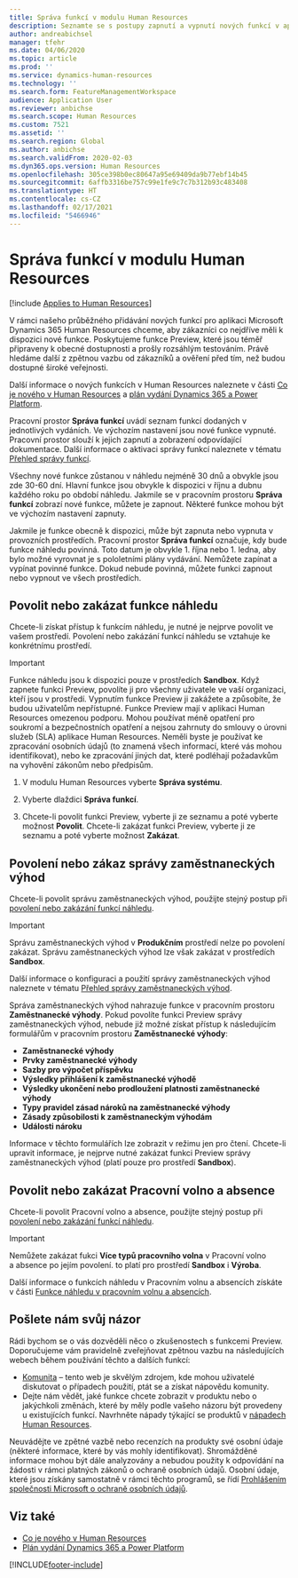 ```yaml
---
title: Správa funkcí v modulu Human Resources
description: Seznamte se s postupy zapnutí a vypnutí nových funkcí v aplikaci Dynamics 365 Human Resources.
author: andreabichsel
manager: tfehr
ms.date: 04/06/2020
ms.topic: article
ms.prod: ''
ms.service: dynamics-human-resources
ms.technology: ''
ms.search.form: FeatureManagementWorkspace
audience: Application User
ms.reviewer: anbichse
ms.search.scope: Human Resources
ms.custom: 7521
ms.assetid: ''
ms.search.region: Global
ms.author: anbichse
ms.search.validFrom: 2020-02-03
ms.dyn365.ops.version: Human Resources
ms.openlocfilehash: 305ce398b0ec80647a95e69409da9b77ebf14b45
ms.sourcegitcommit: 6affb3316be757c99e1fe9c7c7b312b93c483408
ms.translationtype: HT
ms.contentlocale: cs-CZ
ms.lasthandoff: 02/17/2021
ms.locfileid: "5466946"
---
```

# <a name="manage-features-in-human-resources"></a>Správa funkcí v modulu Human Resources

[!include [Applies to Human Resources](../includes/applies-to-hr.md)]

V rámci našeho průběžného přidávání nových funkcí pro aplikaci Microsoft Dynamics 365 Human Resources chceme, aby zákazníci co nejdříve měli k dispozici nové funkce. Poskytujeme funkce Preview, které jsou téměř připraveny k obecné dostupnosti a prošly rozsáhlým testováním. Právě hledáme další z zpětnou vazbu od zákazníků a ověření před tím, než budou dostupné široké veřejnosti.

Další informace o nových funkcích v Human Resources naleznete v části [Co je nového v Human Resources](hr-admin-whats-new.md) a [plán vydání Dynamics 365 a Power Platform](https://docs.microsoft.com/dynamics365/release-plans/#pivot=products&panel=products1).

Pracovní prostor **Správa funkcí** uvádí seznam funkcí dodaných v jednotlivých vydáních. Ve výchozím nastavení jsou nové funkce vypnuté. Pracovní prostor slouží k jejich zapnutí a zobrazení odpovídající dokumentace. Další informace o aktivaci správy funkcí naleznete v tématu [Přehled správy funkcí](https://docs.microsoft.com/dynamics365/fin-ops-core/fin-ops/get-started/feature-management/feature-management-overview).

Všechny nové funkce zůstanou v náhledu nejméně 30 dnů a obvykle jsou zde 30-60 dní. Hlavní funkce jsou obvykle k dispozici v říjnu a dubnu každého roku po období náhledu. Jakmile se v pracovním prostoru **Správa funkcí** zobrazí nové funkce, můžete je zapnout. Některé funkce mohou být ve výchozím nastavení zapnuty.

Jakmile je funkce obecně k dispozici, může být zapnuta nebo vypnuta v provozních prostředích. Pracovní prostor **Správa funkcí** označuje, kdy bude funkce náhledu povinná. Toto datum je obvykle 1. října nebo 1. ledna, aby bylo možné vyrovnat je s pololetními plány vydávání. Nemůžete zapínat a vypínat povinné funkce. Dokud nebude povinná, můžete funkci zapnout nebo vypnout ve všech prostředích.

## <a name="enable-or-disable-preview-features"></a>Povolit nebo zakázat funkce náhledu

Chcete-li získat přístup k funkcím náhledu, je nutné je nejprve povolit ve vašem prostředí. Povolení nebo zakázání funkcí náhledu se vztahuje ke konkrétnímu prostředí.

> [!IMPORTANT]
> Funkce náhledu jsou k dispozici pouze v prostředích **Sandbox**. Když zapnete funkci Preview, povolíte ji pro všechny uživatele ve vaší organizaci, kteří jsou v prostředí. Vypnutím funkce Preview ji zakážete a způsobíte, že budou uživatelům nepřístupné. Funkce Preview mají v aplikaci Human Resources omezenou podporu. Mohou používat méně opatření pro soukromí a bezpečnostních opatření a nejsou zahrnuty do smlouvy o úrovni služeb (SLA) aplikace Human Resources. Neměli byste je používat ke zpracování osobních údajů (to znamená všech informací, které vás mohou identifikovat), nebo ke zpracování jiných dat, které podléhají požadavkům na vyhovění zákonům nebo předpisům.

1. V modulu Human Resources vyberte **Správa systému**.

2. Vyberte dlaždici **Správa funkcí**.

3. Chcete-li povolit funkci Preview, vyberte ji ze seznamu a poté vyberte možnost **Povolit**. Chcete-li zakázat funkci Preview, vyberte ji ze seznamu a poté vyberte možnost **Zakázat**.

## <a name="enable-or-disable-benefits-management"></a>Povolení nebo zákaz správy zaměstnaneckých výhod

Chcete-li povolit správu zaměstnaneckých výhod, použijte stejný postup při [povolení nebo zakázání funkcí náhledu](hr-admin-manage-features.md?enable-or-disable-preview-features).

> [!IMPORTANT]
> Správu zaměstnaneckých výhod v **Produkčním** prostředí nelze po povolení zakázat. Správu zaměstnaneckých výhod lze však zakázat v prostředích **Sandbox**.

Další informace o konfiguraci a použití správy zaměstnaneckých výhod naleznete v tématu [Přehled správy zaměstnaneckých výhod](hr-benefits-management-overview.md).

Správa zaměstnaneckých výhod nahrazuje funkce v pracovním prostoru **Zaměstnanecké výhody**. Pokud povolíte funkci Preview správy zaměstnaneckých výhod, nebude již možné získat přístup k následujícím formulářům v pracovním prostoru **Zaměstnanecké výhody**:

- **Zaměstnanecké výhody**
- **Prvky zaměstnanecké výhody**
- **Sazby pro výpočet příspěvku**
- **Výsledky přihlášení k zaměstnanecké výhodě**
- **Výsledky ukončení nebo prodloužení platnosti zaměstnanecké výhody**
- **Typy pravidel zásad nároků na zaměstnanecké výhody**
- **Zásady způsobilosti k zaměstnaneckým výhodám**
- **Události nároku**

Informace v těchto formulářích lze zobrazit v režimu jen pro čtení. Chcete-li upravit informace, je nejprve nutné zakázat funkci Preview správy zaměstnaneckých výhod (platí pouze pro prostředí **Sandbox**).

## <a name="enable-or-disable-leave-and-absence"></a>Povolit nebo zakázat Pracovní volno a absence

Chcete-li povolit Pracovní volno a absence, použijte stejný postup při [povolení nebo zakázání funkcí náhledu](hr-admin-manage-features.md?enable-or-disable-preview-features).

> [!IMPORTANT]
> Nemůžete zakázat fukci **Více typů pracovního volna** v Pracovní volno a absence po jejím povolení. to platí pro prostředí **Sandbox** i **Výroba**.

Další informace o funkcích náhledu v Pracovním volnu a absencích získáte v části [Funkce náhledu v pracovním volnu a absencích](hr-leave-and-absence-overview.md?leave-and-absence-preview-features).

## <a name="send-us-feedback"></a>Pošlete nám svůj názor

Rádi bychom se o vás dozvěděli něco o zkušenostech s funkcemi Preview. Doporučujeme vám pravidelně zveřejňovat zpětnou vazbu na následujících webech během používání těchto a dalších funkcí:

- [Komunita](https://community.dynamics.com/enterprise/f/759?pi53869=0&category=Talent) – tento web je skvělým zdrojem, kde mohou uživatelé diskutovat o případech použití, ptát se a získat nápovědu komunity.
- Dejte nám vědět, jaké funkce chcete zobrazit v produktu nebo o jakýchkoli změnách, které by měly podle vašeho názoru být provedeny u existujících funkcí. Navrhněte nápady týkající se produktů v [nápadech Human Resources](https://powerusers.microsoft.com/t5/Ideas-for-Human-Resources/idb-p/HumanResources).
    
Neuvádějte ve zpětné vazbě nebo recenzích na produkty své osobní údaje (některé informace, které by vás mohly identifikovat). Shromážděné informace mohou být dále analyzovány a nebudou použity k odpovídání na žádosti v rámci platných zákonů o ochraně osobních údajů. Osobní údaje, které jsou získány samostatně v rámci těchto programů, se řídí [Prohlášením společnosti Microsoft o ochraně osobních údajů](https://privacy.microsoft.com/privacystatement).

## <a name="see-also"></a>Viz také

- [Co je nového v Human Resources](hr-admin-whats-new.md)
- [Plán vydání Dynamics 365 a Power Platform](https://docs.microsoft.com/dynamics365/release-plans/#pivot=products&panel=products1)

[!INCLUDE[footer-include](../includes/footer-banner.md)]